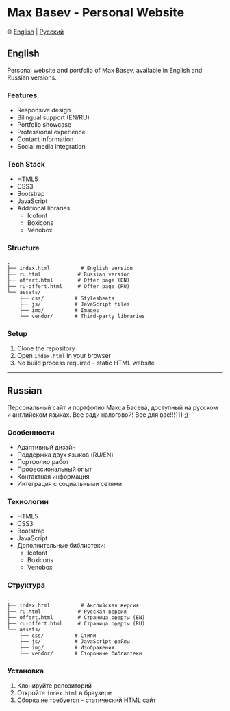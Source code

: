 # Max Basev - Personal Website

🌐 [English](https://m-b.one/) | [Русский](https://m-b.one/ru.html)

## English

Personal website and portfolio of Max Basev, available in English and Russian versions.

### Features
- Responsive design
- Bilingual support (EN/RU)
- Portfolio showcase
- Professional experience
- Contact information
- Social media integration

### Tech Stack
- HTML5
- CSS3
- Bootstrap
- JavaScript
- Additional libraries:
  - Icofont
  - Boxicons
  - Venobox

### Structure
```
.
├── index.html          # English version
├── ru.html            # Russian version
├── offert.html        # Offer page (EN)
├── ru-offert.html     # Offer page (RU)
└── assets/
    ├── css/          # Stylesheets
    ├── js/           # JavaScript files
    ├── img/          # Images
    └── vendor/       # Third-party libraries
```

### Setup
1. Clone the repository
2. Open `index.html` in your browser
3. No build process required - static HTML website

---

## Russian

Персональный сайт и портфолио Макса Басева, доступный на русском и английском языках. Все ради налоговой! Все для вас!!!111 ;)

### Особенности
- Адаптивный дизайн
- Поддержка двух языков (RU/EN)
- Портфолио работ
- Профессиональный опыт
- Контактная информация
- Интеграция с социальными сетями

### Технологии
- HTML5
- CSS3
- Bootstrap
- JavaScript
- Дополнительные библиотеки:
  - Icofont
  - Boxicons
  - Venobox

### Структура
```
.
├── index.html          # Английская версия
├── ru.html            # Русская версия
├── offert.html        # Страница оферты (EN)
├── ru-offert.html     # Страница оферты (RU)
└── assets/
    ├── css/          # Стили
    ├── js/           # JavaScript файлы
    ├── img/          # Изображения
    └── vendor/       # Сторонние библиотеки
```

### Установка
1. Клонируйте репозиторий
2. Откройте `index.html` в браузере
3. Сборка не требуется - статический HTML сайт